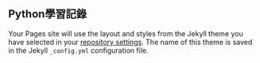 ## Python學習記錄

Your Pages site will use the layout and styles from the Jekyll theme you have selected in your [repository settings](https://github.com/meganmtsai/my_blog/settings). The name of this theme is saved in the Jekyll `_config.yml` configuration file.
